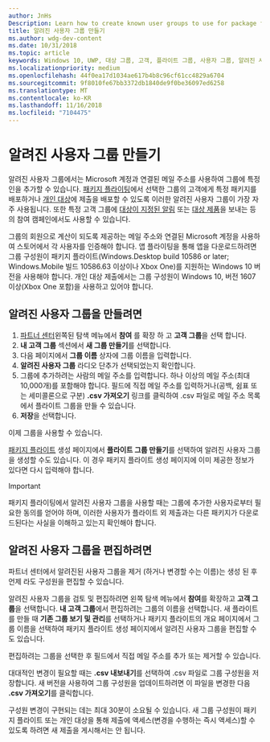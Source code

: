 ```yaml
---
author: JnHs
Description: Learn how to create known user groups to use for package flighting and more.
title: 알려진 사용자 그룹 만들기
ms.author: wdg-dev-content
ms.date: 10/31/2018
ms.topic: article
keywords: Windows 10, UWP, 대상 그룹, 고객, 플라이트 그룹, 사용자 그룹, 알려진 사용자
ms.localizationpriority: medium
ms.openlocfilehash: 44f0ea17d1034ae617b4b8c96cf61cc4829a6704
ms.sourcegitcommit: 9f8010fe67bb3372db1840de9f0be36097ed6258
ms.translationtype: MT
ms.contentlocale: ko-KR
ms.lasthandoff: 11/16/2018
ms.locfileid: "7104475"
---
```

# <a name="create-known-user-groups"></a>알려진 사용자 그룹 만들기

알려진 사용자 그룹에서는 Microsoft 계정과 연결된 메일 주소를 사용하여 그룹에 특정인을 추가할 수 있습니다. [패키지 플라이팅](package-flights.md)에서 선택한 그룹의 고객에게 특정 패키지를 배포하거나 [개인 대상](choose-visibility-options.md#audience)에 제출을 배포할 수 있도록 이러한 알려진 사용자 그룹이 가장 자주 사용됩니다. 또한 특정 고객 그룹에 [대상이 지정된 알림](send-push-notifications-to-your-apps-customers.md) 또는 [대상 제품](use-targeted-offers-to-maximize-engagement-and-conversions.md)을 보내는 등의 참여 캠페인에서도 사용할 수 있습니다.

그룹의 회원으로 계산이 되도록 제공하는 메일 주소와 연결된 Microsoft 계정을 사용하여 스토어에서 각 사용자를 인증해야 합니다. 앱 플라이팅을 통해 앱을 다운로드하려면 그룹 구성원이 패키지 플라이트(Windows.Desktop build 10586 or later; Windows.Mobile 빌드 10586.63 이상이나 Xbox One)를 지원하는 Windows 10 버전을 사용해야 합니다. 개인 대상 제출에서는 그룹 구성원이 Windows 10, 버전 1607 이상(Xbox One 포함)을 사용하고 있어야 합니다.

## <a name="to-create-a-known-user-group"></a>알려진 사용자 그룹을 만들려면

1. [파트너 센터](https://partner.microsoft.com/dashboard)왼쪽된 탐색 메뉴에서 **참여** 를 확장 하 고 **고객 그룹**을 선택 합니다. 
2. **내 고객 그룹** 섹션에서 **새 그룹 만들기**를 선택합니다.
3. 다음 페이지에서 **그룹 이름** 상자에 그룹 이름을 입력합니다.
4. **알려진 사용자 그룹** 라디오 단추가 선택되었는지 확인합니다.
5. 그룹에 추가하려는 사람의 메일 주소를 입력합니다. 하나 이상의 메일 주소(최대 10,000개)를 포함해야 합니다. 필드에 직접 메일 주소를 입력하거나(공백, 쉼표 또는 세미콜론으로 구분) **.csv 가져오기** 링크를 클릭하여 .csv 파일로 메일 주소 목록에서 플라이트 그룹을 만들 수 있습니다.
6. **저장**을 선택합니다.

이제 그룹을 사용할 수 있습니다.

[패키지 플라이트](package-flights.md) 생성 페이지에서 **플라이트 그룹 만들기**를 선택하여 알려진 사용자 그룹을 생성할 수도 있습니다. 이 경우 패키지 플라이트 생성 페이지에 이미 제공한 정보가 있다면 다시 입력해야 합니다.

> [!IMPORTANT]
> 패키지 플라이팅에서 알려진 사용자 그룹을 사용할 때는 그룹에 추가한 사용자로부터 필요한 동의를 얻어야 하며, 이러한 사용자가 플라이트 외 제출과는 다른 패키지가 다운로드된다는 사실을 이해하고 있는지 확인해야 합니다. 

## <a name="to-edit-a-known-user-group"></a>알려진 사용자 그룹을 편집하려면

파트너 센터에서 알려진된 사용자 그룹을 제거 (하거나 변경할 수는 이름)는 생성 된 후 언제 라도 구성원을 편집할 수 있습니다.

알려진 사용자 그룹을 검토 및 편집하려면 왼쪽 탐색 메뉴에서 **참여**를 확장하고 **고객 그룹**을 선택합니다. **내 고객 그룹**에서 편집하려는 그룹의 이름을 선택합니다. 새 플라이트를 만들 때 **기존 그룹 보기 및 관리**를 선택하거나 패키지 플라이트의 개요 페이지에서 그룹 이름을 선택하여 패키지 플라이트 생성 페이지에서 알려진 사용자 그룹을 편집할 수도 있습니다. 

편집하려는 그룹을 선택한 후 필드에서 직접 메일 주소를 추가 또는 제거할 수 있습니다.

대대적인 변경이 필요할 때는 **.csv 내보내기**를 선택하여 .csv 파일로 그룹 구성원을 저장합니다. 새 버전을 사용하여 그룹 구성원을 업데이트하려면 이 파일을 변경한 다음 **.csv 가져오기**를 클릭합니다.

구성원 변경이 구현되는 데는 최대 30분이 소요될 수 있습니다. 새 그룹 구성원이 패키지 플라이트 또는 개인 대상을 통해 제출에 액세스(변경을 수행하는 즉시 액세스)할 수 있도록 하려면 새 제출을 게시해서는 안 됩니다. 






